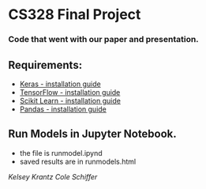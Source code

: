# CS328 Final Project
### Code that went with our paper and presentation.
## Requirements:
* [Keras - installation guide](https://keras.io)
* [TensorFlow  - installation guide](https://www.tensorflow.org/install)
* [Scikit Learn - installation guide](https://scikit-learn.org/stable/install.html)
* [Pandas - installation guide](https://pandas.pydata.org/pandas-docs/stable/install.html)


## Run Models in Jupyter Notebook.
* the file is runmodel.ipynd
* saved results are in runmodels.html

*Kelsey Krantz*
*Cole Schiffer*
